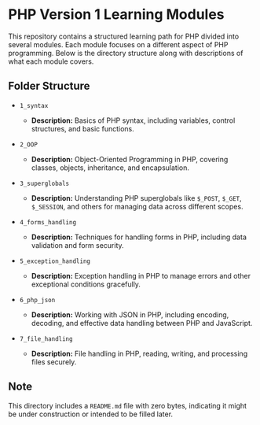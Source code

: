 # PHP Version 1 Learning Modules

This repository contains a structured learning path for PHP divided into several modules. Each module focuses on a different aspect of PHP programming. Below is the directory structure along with descriptions of what each module covers.

## Folder Structure

- `1_syntax`
  - **Description:** Basics of PHP syntax, including variables, control structures, and basic functions.

- `2_OOP`
  - **Description:** Object-Oriented Programming in PHP, covering classes, objects, inheritance, and encapsulation.

- `3_superglobals`
  - **Description:** Understanding PHP superglobals like `$_POST`, `$_GET`, `$_SESSION`, and others for managing data across different scopes.

- `4_forms_handling`
  - **Description:** Techniques for handling forms in PHP, including data validation and form security.

- `5_exception_handling`
  - **Description:** Exception handling in PHP to manage errors and other exceptional conditions gracefully.

- `6_php_json`
  - **Description:** Working with JSON in PHP, including encoding, decoding, and effective data handling between PHP and JavaScript.

- `7_file_handling`
  - **Description:** File handling in PHP, reading, writing, and processing files securely.

## Note
This directory includes a `README.md` file with zero bytes, indicating it might be under construction or intended to be filled later.

